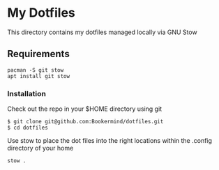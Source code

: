# My Dotfiles
This directory contains my dotfiles managed locally via GNU Stow

## Requirements

```
pacman -S git stow
apt install git stow
```

### Installation
Check out the repo in your $HOME directory using git
```
$ git clone git@github.com:Bookermind/dotfiles.git
$ cd dotfiles
```

Use stow to place the dot files into the right locations within the .config directory of your home
```
stow .
```
